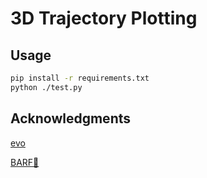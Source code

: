 # 3D Trajectory Plotting

## Usage

```bash
pip install -r requirements.txt
python ./test.py
```

## Acknowledgments

[evo](https://github.com/MichaelGrupp/evo)

[BARF🤮](https://github.com/chenhsuanlin/bundle-adjusting-NeRF)